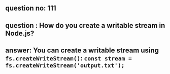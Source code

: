 
      
## question no: 111

## question : How do you create a writable stream in Node.js?

## answer: You can create a writable stream using `fs.createWriteStream()`: `const stream = fs.createWriteStream('output.txt');`
      